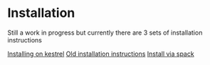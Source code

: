 # Installation

Still a work in progress but currently there are 3 sets of installation instructions

[Installing on kestrel](install_on_kestrel)
[Old installation instructions](install_old)
[Install via spack](install_spack)